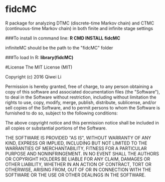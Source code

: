 # fidcMC
R package for analyzing DTMC (discrete-time Markov chain) and CTMC (continuous-time Markov chain) in both finite and infinite stage settings

###To install
In command line: **R CMD INSTALL fidcMC**

infiniteMC should be the path to the "fidcMC" folder

###To load
In R: **library(fidcMC)**

#License
The MIT License (MIT)

Copyright (c) 2016 Qiwei Li

Permission is hereby granted, free of charge, to any person obtaining a copy
of this software and associated documentation files (the "Software"), to deal
in the Software without restriction, including without limitation the rights
to use, copy, modify, merge, publish, distribute, sublicense, and/or sell
copies of the Software, and to permit persons to whom the Software is
furnished to do so, subject to the following conditions:

The above copyright notice and this permission notice shall be included in all
copies or substantial portions of the Software.

THE SOFTWARE IS PROVIDED "AS IS", WITHOUT WARRANTY OF ANY KIND, EXPRESS OR
IMPLIED, INCLUDING BUT NOT LIMITED TO THE WARRANTIES OF MERCHANTABILITY,
FITNESS FOR A PARTICULAR PURPOSE AND NONINFRINGEMENT. IN NO EVENT SHALL THE
AUTHORS OR COPYRIGHT HOLDERS BE LIABLE FOR ANY CLAIM, DAMAGES OR OTHER
LIABILITY, WHETHER IN AN ACTION OF CONTRACT, TORT OR OTHERWISE, ARISING FROM,
OUT OF OR IN CONNECTION WITH THE SOFTWARE OR THE USE OR OTHER DEALINGS IN THE
SOFTWARE.
